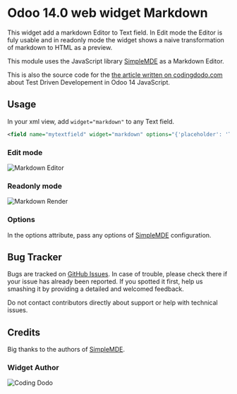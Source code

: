 # Odoo 14.0 web widget Markdown
This widget add a markdown Editor to Text field. In Edit mode the Editor is fuly usable 
and in readonly mode the widget shows a naive transformation of markdown to HTML as a preview.

This module uses the JavaScript library [SimpleMDE](https://simplemde.com/) as a Markdown Editor.

This is also the source code for the [the article written on codingdodo.com](https://codingdodo.com) about Test Driven Developement in Odoo 14 JavaScript.


## Usage
In your xml view, add `widget="markdown"` to any Text field.

```xml
<field name="mytextfield" widget="markdown" options="{'placeholder': 'Type content here'}">
```

### Edit mode
![Markdown Editor](https://res.cloudinary.com/phildl-cloudinary/image/upload/v1617684353/codingdodo/github-module-screenshot.png)

### Readonly mode
![Markdown Render](https://res.cloudinary.com/phildl-cloudinary/image/upload/v1617684497/codingdodo/github-module-screenshot-2.png)

### Options
In the options attribute, pass any options of [SimpleMDE](https://github.com/sparksuite/simplemde-markdown-editor#configuration) configuration.

## Bug Tracker
Bugs are tracked on [GitHub Issues](https://github.com/Coding-Dodo/web_widget_markdown/issues). In case of trouble, please check there if your issue has already been reported. If you spotted it first, help us smashing it by providing a detailed and welcomed feedback.

Do not contact contributors directly about support or help with technical issues.

## Credits
Big thanks to the authors of [SimpleMDE](https://github.com/sparksuite/simplemde-markdown-editor).

### Widget Author
![Coding Dodo](https://res.cloudinary.com/phildl-cloudinary/image/upload/w_300/v1617638212/codingdodo/Coding_Dodo_rplksw.png)